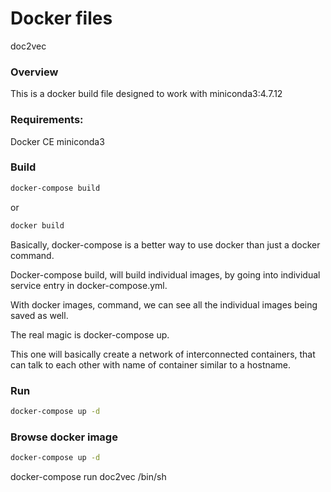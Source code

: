 # Docker files
doc2vec

### Overview
This is a docker build file designed to work with miniconda3:4.7.12

### Requirements:
Docker CE
miniconda3

### Build 
```bash
docker-compose build
```
or

```bash
docker build
```

Basically, docker-compose is a better way to use docker than just a docker command.

Docker-compose build, will build individual images, by going into individual service entry in docker-compose.yml.

With docker images, command, we can see all the individual images being saved as well.

The real magic is docker-compose up.

This one will basically create a network of interconnected containers, that can talk to each other with name of container similar to a hostname.


### Run
```bash
docker-compose up -d
```

### Browse docker image
```bash
docker-compose up -d
```
docker-compose run  doc2vec /bin/sh
```